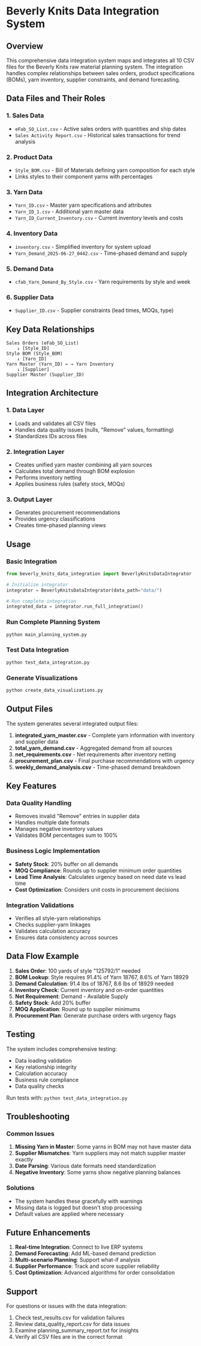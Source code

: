# Beverly Knits Data Integration System

## Overview

This comprehensive data integration system maps and integrates all 10 CSV files for the Beverly Knits raw material planning system. The integration handles complex relationships between sales orders, product specifications (BOMs), yarn inventory, supplier constraints, and demand forecasting.

## Data Files and Their Roles

### 1. **Sales Data**
- `eFab_SO_List.csv` - Active sales orders with quantities and ship dates
- `Sales Activity Report.csv` - Historical sales transactions for trend analysis

### 2. **Product Data**
- `Style_BOM.csv` - Bill of Materials defining yarn composition for each style
- Links styles to their component yarns with percentages

### 3. **Yarn Data**
- `Yarn_ID.csv` - Master yarn specifications and attributes
- `Yarn_ID_1.csv` - Additional yarn master data
- `Yarn_ID_Current_Inventory.csv` - Current inventory levels and costs

### 4. **Inventory Data**
- `inventory.csv` - Simplified inventory for system upload
- `Yarn_Demand_2025-06-27_0442.csv` - Time-phased demand and supply

### 5. **Demand Data**
- `cfab_Yarn_Demand_By_Style.csv` - Yarn requirements by style and week

### 6. **Supplier Data**
- `Supplier_ID.csv` - Supplier constraints (lead times, MOQs, type)

## Key Data Relationships

```
Sales Orders (eFab_SO_List)
    ↓ [Style_ID]
Style BOM (Style_BOM)
    ↓ [Yarn_ID]
Yarn Master (Yarn_ID) ← → Yarn Inventory
    ↓ [Supplier]
Supplier Master (Supplier_ID)
```

## Integration Architecture

### 1. **Data Layer**
- Loads and validates all CSV files
- Handles data quality issues (nulls, "Remove" values, formatting)
- Standardizes IDs across files

### 2. **Integration Layer**
- Creates unified yarn master combining all yarn sources
- Calculates total demand through BOM explosion
- Performs inventory netting
- Applies business rules (safety stock, MOQs)

### 3. **Output Layer**
- Generates procurement recommendations
- Provides urgency classifications
- Creates time-phased planning views

## Usage

### Basic Integration
```python
from beverly_knits_data_integration import BeverlyKnitsDataIntegrator

# Initialize integrator
integrator = BeverlyKnitsDataIntegrator(data_path="data/")

# Run complete integration
integrated_data = integrator.run_full_integration()
```

### Run Complete Planning System
```bash
python main_planning_system.py
```

### Test Data Integration
```bash
python test_data_integration.py
```

### Generate Visualizations
```bash
python create_data_visualizations.py
```

## Output Files

The system generates several integrated output files:

1. **integrated_yarn_master.csv** - Complete yarn information with inventory and supplier data
2. **total_yarn_demand.csv** - Aggregated demand from all sources
3. **net_requirements.csv** - Net requirements after inventory netting
4. **procurement_plan.csv** - Final purchase recommendations with urgency
5. **weekly_demand_analysis.csv** - Time-phased demand breakdown

## Key Features

### Data Quality Handling
- Removes invalid "Remove" entries in supplier data
- Handles multiple date formats
- Manages negative inventory values
- Validates BOM percentages sum to 100%

### Business Logic Implementation
- **Safety Stock**: 20% buffer on all demands
- **MOQ Compliance**: Rounds up to supplier minimum order quantities
- **Lead Time Analysis**: Calculates urgency based on need date vs lead time
- **Cost Optimization**: Considers unit costs in procurement decisions

### Integration Validations
- Verifies all style-yarn relationships
- Checks supplier-yarn linkages
- Validates calculation accuracy
- Ensures data consistency across sources

## Data Flow Example

1. **Sales Order**: 100 yards of style "125792/1" needed
2. **BOM Lookup**: Style requires 91.4% of Yarn 18767, 8.6% of Yarn 18929
3. **Demand Calculation**: 91.4 lbs of 18767, 8.6 lbs of 18929 needed
4. **Inventory Check**: Current inventory and on-order quantities
5. **Net Requirement**: Demand - Available Supply
6. **Safety Stock**: Add 20% buffer
7. **MOQ Application**: Round up to supplier minimums
8. **Procurement Plan**: Generate purchase orders with urgency flags

## Testing

The system includes comprehensive testing:
- Data loading validation
- Key relationship integrity
- Calculation accuracy
- Business rule compliance
- Data quality checks

Run tests with: `python test_data_integration.py`

## Troubleshooting

### Common Issues
1. **Missing Yarn in Master**: Some yarns in BOM may not have master data
2. **Supplier Mismatches**: Yarn suppliers may not match supplier master exactly
3. **Date Parsing**: Various date formats need standardization
4. **Negative Inventory**: Some yarns show negative planning balances

### Solutions
- The system handles these gracefully with warnings
- Missing data is logged but doesn't stop processing
- Default values are applied where necessary

## Future Enhancements

1. **Real-time Integration**: Connect to live ERP systems
2. **Demand Forecasting**: Add ML-based demand prediction
3. **Multi-scenario Planning**: Support what-if analysis
4. **Supplier Performance**: Track and score supplier reliability
5. **Cost Optimization**: Advanced algorithms for order consolidation

## Support

For questions or issues with the data integration:
1. Check test_results.csv for validation failures
2. Review data_quality_report.csv for data issues
3. Examine planning_summary_report.txt for insights
4. Verify all CSV files are in the correct format